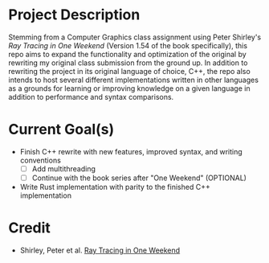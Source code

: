 # Project Description
Stemming from a Computer Graphics class assignment using Peter Shirley's
*Ray Tracing in One Weekend* (Version 1.54 of the book specifically), this repo
aims to expand the functionality and optimization of the original by rewriting
my original class submission from the ground up. In addition to rewriting the
project in its original language of choice, C++, the repo also intends to host
several different implementations written in other languages as a grounds for
learning or improving knowledge on a given language in addition to performance
and syntax comparisons.

# Current Goal(s)
- Finish C++ rewrite with new features, improved syntax, and writing conventions
    - [ ] Add multithreading
    - [ ] Continue with the book series after "One Weekend" (OPTIONAL)
- Write Rust implementation with parity to the finished C++ implementation

# Credit
- Shirley, Peter et al. [Ray Tracing in One Weekend][raytracing-git]


[raytracing-git]: https://github.com/RayTracing/raytracing.github.io
